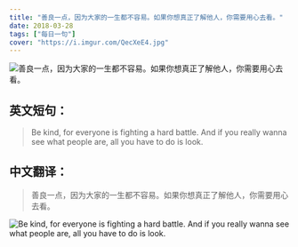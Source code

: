 ```yaml
---
title: "善良一点，因为大家的一生都不容易。如果你想真正了解他人，你需要用心去看。"
date: 2018-03-28
tags: ["每日一句"]
cover: "https://i.imgur.com/QecXeE4.jpg"
---
```


![善良一点，因为大家的一生都不容易。如果你想真正了解他人，你需要用心去看。](https://i.imgur.com/p8dlif7.jpg)

## 英文短句：
> Be kind, for everyone is fighting a hard battle. And if you really wanna see what people are, all you have to do is look.

<!--more-->

## 中文翻译：
> 善良一点，因为大家的一生都不容易。如果你想真正了解他人，你需要用心去看。

![Be kind, for everyone is fighting a hard battle. And if you really wanna see what people are, all you have to do is look.](https://i.imgur.com/z19OWDo.jpg)

